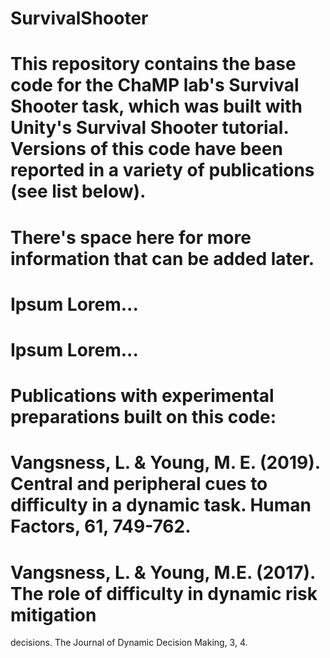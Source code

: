 # SurvivalShooter

# This repository contains the base code for the ChaMP lab's Survival Shooter task, which was built with Unity's Survival Shooter tutorial. Versions of this code have been reported in a variety of publications (see list below).

# There's space here for more information that can be added later.
# Ipsum Lorem...
# Ipsum Lorem...

# Publications with experimental preparations built on this code:
  # Vangsness, L. & Young, M. E. (2019). Central and peripheral cues to difficulty in a dynamic task. Human Factors, 61, 749-762.
  # Vangsness, L. & Young, M.E. (2017). The role of difficulty in dynamic risk mitigation
  decisions. The Journal of Dynamic Decision Making, 3, 4.

